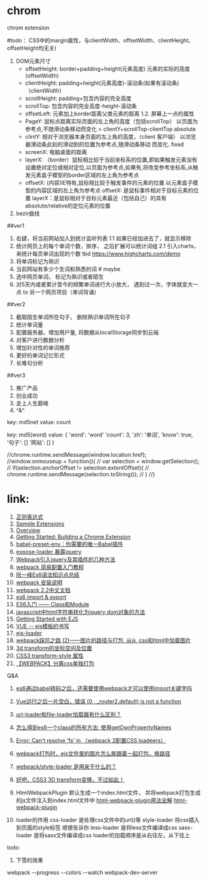 # chrom
chrom extension

#todo：
CSS中的margin属性，与clientWidth、offsetWidth、clientHeight、offsetHeight均无关)
1. DOM元素尺寸
    * offsetHeight: border+padding+height(元素高度) 元素的实际的高度 (offsetWidth)
    * clientHeight: padding+height(元素高度)-滚动条(如果有滚动条)（clientWidth）
    * scrollHeight: padding+包含内容的完全高度
    * scrollTop: 包含内容的完全高度-height-滚动条
    * offsetLeft: 元素加上border距离父类元素的距离
1.2. 屏幕上一点的属性
    * PageY: 鼠标点距离实际页面的左上角的高度（包括scrollTop） 以页面为参考点,不随滑动条移动而变化 = clientY+scrollTop-clientTop absolute
    * clintY: 相对于浏览器本身页面的左上角的高度，（client 客户端） 以浏览器滑动条此刻的滑动到的位置为参考点,随滑动条移动 而变化. fixed
    * screenX: 电脑桌面的距离
    * layerX: （border）鼠标相比较于当前坐标系的位置,即如果触发元素没有设置绝对定位或相对定位,以页面为参考点,如果有,将改变参考坐标系,从触发元素盒子模型的border区域的左上角为参考点
    * offsetX: (内容)IE特有,鼠标相比较于触发事件的元素的位置 以元素盒子模型的内容区域的左上角为参考点
    offsetX: 是鼠标事件相对于目标元素的位置
    layerX：是鼠标相对于目标元素最近（包括自己）的具有absolute/relative的定位元素的位置
2. bezir曲线

##ver1
1. 右键，将当前网站加入到统计监听列表
1.1 如果已经加进去了，就显示移除
2. 统计网页上的每个单词个数，排序， 之后扩展可以统计词组
2.1 引入charts，来统计每页单词出现的个数  tbd https://www.highcharts.com/demo
3. 将单词标记为熟识
4. 当前网站有多少个生词和熟悉的词 # maybe
4. 选中网页单词， 标记为熟识或者陌生
5. 对5天内或者累计至今的频繁单词进行大小放大， 遇到过一次，字体就变大一点 to 另一个网页项目（单词背诵）

##ver2
1. 截取陌生单词所在句子， 删除熟识单词所在句子
2. 统计单词量
3. 配置服务器，增加用户量, 将数据从localStorage同步到云端
4. 对客户进行数据分析
5. 增加针对性的单词推荐
6. 更好的单词记忆形式
7. 长难句分析

##ver3
1. 推广产品
2. 创业成功
3. 走上人生巅峰
4. ^&^

key: md5net
value: count

key: md5(word)
value: {
    'word': 'word'
    'count': 3,
    'zh': '单词',
    'know': true,
    '句子': []
    '网站': []
}

//chrome.runtime.sendMessage(window.location.href);
//window.onmouseup = function(){
//    var selection = window.getSelection();
//    if(selection.anchorOffset != selection.extentOffset){
//        chrome.runtime.sendMessage(selection.toString());
//    }
//}
<!--
db:
{
    id: md5net
    addCount: 3
    url: ''
    words:  [
        'word': {

        },
        'ok': {

        }
    ]
} -->

# link:
1. [正则表达式](http://blog.csdn.net/kongzhixuan/article/details/50239965)
2. [Sample Extensions](https://developer.chrome.com/extensions/samples)
4. [Overview](https://developer.chrome.com/extensions/overview)
3. [Getting Started: Building a Chrome Extension](https://developer.chrome.com/extensions/getstarted)
4. [babel-preset-env：你需要的唯一Babel插件](https://segmentfault.com/p/1210000008466178)
5. [expose-loader 暴露jquery](https://webpack.js.org/loaders/expose-loader/)
6. [Webpack引入jquery及其插件的几种方法](http://blog.csdn.net/yiifaa/article/details/51916560)
7. [webpack 简易配置入门教程](https://segmentfault.com/a/1190000010844612#articleHeader0)
8. [阮一峰Es6语法知识点总结](http://es6.ruanyifeng.com/#README)
9. [webpack 安装说明](https://www.npmjs.com/package/webpack)
10. [webpack 2.2中文文档](http://www.css88.com/doc/webpack2/loaders/html-loader/)
11. [es6 import & export](http://blog.csdn.net/SunPrincess/article/details/51513475)
12. [ES6入门 —— Class和Module](http://blog.csdn.net/u014695532/article/details/51815025)
13. [javascript中html字符串转化为jquery dom对象的方法](http://www.jb51.net/article/71605.htm)
14. [Getting Started with EJS](http://www.embeddedjs.com/getting_started.html#include)
15. [VUE -- ejs模板的书写](https://www.cnblogs.com/mafeng/p/7692199.html)
16. [ejs-loader](https://www.npmjs.com/package/ejs-loader)
17. [webpack踩坑之路 (2)——图片的路径与打包, 从js, css和html中加载图片](https://www.cnblogs.com/ghost-xyx/p/5812902.html)
18. [3d transform的坐标空间及位置](https://segmentfault.com/a/1190000004233074)
19. [CSS3 transform-style 属性](http://www.w3school.com.cn/cssref/pr_transform-style.asp)
20. [【WEBPACK】分离css单独打包](http://www.jianshu.com/p/439764e3eff2)

Q&A
1. [es6通过babel转码之后，还需要使用webpack才可以使用import关键字吗](https://www.2cto.com/kf/201612/573994.html)
2. [Vue运行之后一片空白，错误 (0 , _router2.default) is not a function](https://segmentfault.com/q/1010000007892556)
3. [url-loader和file-loader加载器有什么区别？](https://segmentfault.com/q/1010000006239813/a-1020000006241010)
4. [怎么得到es6一个class的所有方法: 使用getOwnPropertyNames](https://segmentfault.com/q/1010000006186313)
5. [Error: Can't resolve 'fs' in （webpack 2配置CSS loadeers）](http://blog.csdn.net/xiaowoniuqiren/article/details/61203321)
6. [webpack打包时，ejs文件里的图片怎么能跟着一起打包，换路径](https://segmentfault.com/q/1010000008436923)
7. [webpack/style-loader 是用来干什么的？](https://segmentfault.com/q/1010000004579566/a-1020000004581074)
8. [好吧，CSS3 3D transform变换，不过如此！](http://www.zhangxinxu.com/wordpress/2012/09/css3-3d-transform-perspective-animate-transition/)

1. HtmlWebpackPlugin 默认生成一个index.html文件， 并将webpack打包生成的js文件注入到index.html文件中
   [html-webpack-plugin用法全解](https://segmentfault.com/a/1190000007294861)
   [html-webpack-plugin](http://blog.csdn.net/keliyxyz/article/details/51513114)
2. loader的作用
css-loader 是处理css文件中的url()等
style-loader 将css插入到页面的style标签
顺便告诉你
less-loader 是将less文件编译成css
sass-loader 是将sass文件编译成css
loader的加载顺序是从右往左，从下往上

todo:
1. 下雪的效果

webpack --progress --colors --watch
webpack-dev-server